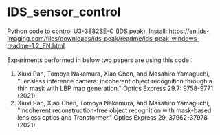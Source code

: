 # IDS_sensor_control
Python code to control U3-3882SE-C (IDS peak).
Install: https://en.ids-imaging.com/files/downloads/ids-peak/readme/ids-peak-windows-readme-1.2_EN.html

Experiments performed in below two papers are using this code：
1. Xiuxi Pan, Tomoya Nakamura, Xiao Chen, and Masahiro Yamaguchi, "Lensless inference camera: incoherent object recognition through a thin mask with LBP map generation." Optics Express 29.7: 9758-9771 (2021).
2. Xiuxi Pan, Xiao Chen, Tomoya Nakamura, and Masahiro Yamaguchi, "Incoherent reconstruction-free object recognition with mask-based lensless optics and Transformer." Optics Express 29, 37962-37978 (2021).
